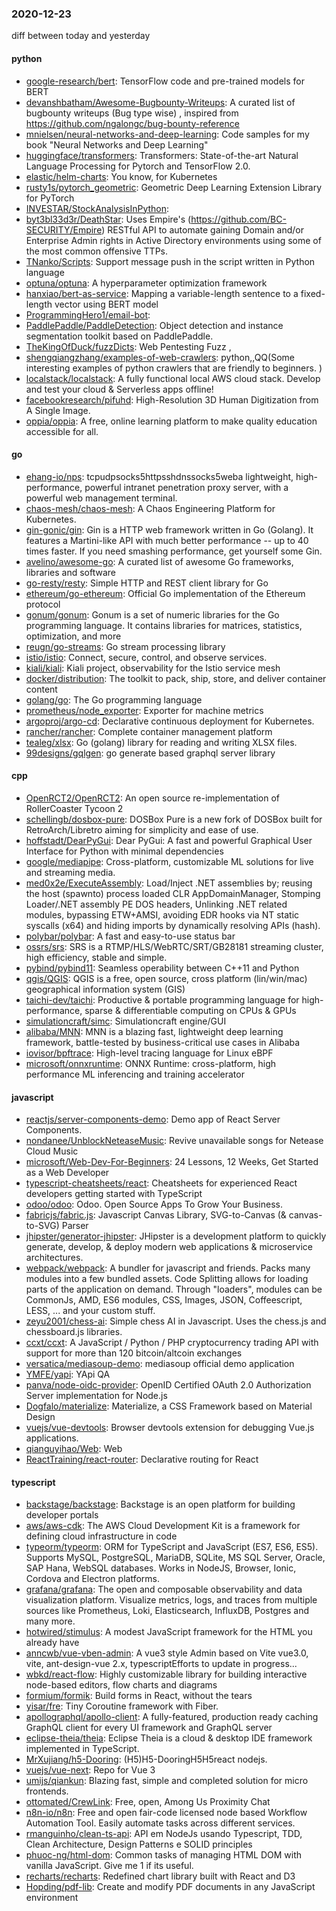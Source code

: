 ### 2020-12-23
diff between today and yesterday

#### python
* [google-research/bert](https://github.com/google-research/bert): TensorFlow code and pre-trained models for BERT
* [devanshbatham/Awesome-Bugbounty-Writeups](https://github.com/devanshbatham/Awesome-Bugbounty-Writeups): A curated list of bugbounty writeups (Bug type wise) , inspired from https://github.com/ngalongc/bug-bounty-reference
* [mnielsen/neural-networks-and-deep-learning](https://github.com/mnielsen/neural-networks-and-deep-learning): Code samples for my book "Neural Networks and Deep Learning"
* [huggingface/transformers](https://github.com/huggingface/transformers): Transformers: State-of-the-art Natural Language Processing for Pytorch and TensorFlow 2.0.
* [elastic/helm-charts](https://github.com/elastic/helm-charts): You know, for Kubernetes
* [rusty1s/pytorch_geometric](https://github.com/rusty1s/pytorch_geometric): Geometric Deep Learning Extension Library for PyTorch
* [INVESTAR/StockAnalysisInPython](https://github.com/INVESTAR/StockAnalysisInPython): 
* [byt3bl33d3r/DeathStar](https://github.com/byt3bl33d3r/DeathStar): Uses Empire's (https://github.com/BC-SECURITY/Empire) RESTful API to automate gaining Domain and/or Enterprise Admin rights in Active Directory environments using some of the most common offensive TTPs.
* [TNanko/Scripts](https://github.com/TNanko/Scripts): Support message push in the script written in Python language
* [optuna/optuna](https://github.com/optuna/optuna): A hyperparameter optimization framework
* [hanxiao/bert-as-service](https://github.com/hanxiao/bert-as-service): Mapping a variable-length sentence to a fixed-length vector using BERT model
* [ProgrammingHero1/email-bot](https://github.com/ProgrammingHero1/email-bot): 
* [PaddlePaddle/PaddleDetection](https://github.com/PaddlePaddle/PaddleDetection): Object detection and instance segmentation toolkit based on PaddlePaddle.
* [TheKingOfDuck/fuzzDicts](https://github.com/TheKingOfDuck/fuzzDicts): Web Pentesting Fuzz ,
* [shengqiangzhang/examples-of-web-crawlers](https://github.com/shengqiangzhang/examples-of-web-crawlers): python,,QQ(Some interesting examples of python crawlers that are friendly to beginners. )
* [localstack/localstack](https://github.com/localstack/localstack):  A fully functional local AWS cloud stack. Develop and test your cloud & Serverless apps offline!
* [facebookresearch/pifuhd](https://github.com/facebookresearch/pifuhd): High-Resolution 3D Human Digitization from A Single Image.
* [oppia/oppia](https://github.com/oppia/oppia): A free, online learning platform to make quality education accessible for all.

#### go
* [ehang-io/nps](https://github.com/ehang-io/nps): tcpudpsocks5httpsshdnssocks5weba lightweight, high-performance, powerful intranet penetration proxy server, with a powerful web management terminal.
* [chaos-mesh/chaos-mesh](https://github.com/chaos-mesh/chaos-mesh): A Chaos Engineering Platform for Kubernetes.
* [gin-gonic/gin](https://github.com/gin-gonic/gin): Gin is a HTTP web framework written in Go (Golang). It features a Martini-like API with much better performance -- up to 40 times faster. If you need smashing performance, get yourself some Gin.
* [avelino/awesome-go](https://github.com/avelino/awesome-go): A curated list of awesome Go frameworks, libraries and software
* [go-resty/resty](https://github.com/go-resty/resty): Simple HTTP and REST client library for Go
* [ethereum/go-ethereum](https://github.com/ethereum/go-ethereum): Official Go implementation of the Ethereum protocol
* [gonum/gonum](https://github.com/gonum/gonum): Gonum is a set of numeric libraries for the Go programming language. It contains libraries for matrices, statistics, optimization, and more
* [reugn/go-streams](https://github.com/reugn/go-streams): Go stream processing library
* [istio/istio](https://github.com/istio/istio): Connect, secure, control, and observe services.
* [kiali/kiali](https://github.com/kiali/kiali): Kiali project, observability for the Istio service mesh
* [docker/distribution](https://github.com/docker/distribution): The toolkit to pack, ship, store, and deliver container content
* [golang/go](https://github.com/golang/go): The Go programming language
* [prometheus/node_exporter](https://github.com/prometheus/node_exporter): Exporter for machine metrics
* [argoproj/argo-cd](https://github.com/argoproj/argo-cd): Declarative continuous deployment for Kubernetes.
* [rancher/rancher](https://github.com/rancher/rancher): Complete container management platform
* [tealeg/xlsx](https://github.com/tealeg/xlsx): Go (golang) library for reading and writing XLSX files.
* [99designs/gqlgen](https://github.com/99designs/gqlgen): go generate based graphql server library

#### cpp
* [OpenRCT2/OpenRCT2](https://github.com/OpenRCT2/OpenRCT2): An open source re-implementation of RollerCoaster Tycoon 2 
* [schellingb/dosbox-pure](https://github.com/schellingb/dosbox-pure): DOSBox Pure is a new fork of DOSBox built for RetroArch/Libretro aiming for simplicity and ease of use.
* [hoffstadt/DearPyGui](https://github.com/hoffstadt/DearPyGui): Dear PyGui: A fast and powerful Graphical User Interface for Python with minimal dependencies
* [google/mediapipe](https://github.com/google/mediapipe): Cross-platform, customizable ML solutions for live and streaming media.
* [med0x2e/ExecuteAssembly](https://github.com/med0x2e/ExecuteAssembly): Load/Inject .NET assemblies by; reusing the host (spawnto) process loaded CLR AppDomainManager, Stomping Loader/.NET assembly PE DOS headers, Unlinking .NET related modules, bypassing ETW+AMSI, avoiding EDR hooks via NT static syscalls (x64) and hiding imports by dynamically resolving APIs (hash).
* [polybar/polybar](https://github.com/polybar/polybar): A fast and easy-to-use status bar
* [ossrs/srs](https://github.com/ossrs/srs): SRS is a RTMP/HLS/WebRTC/SRT/GB28181 streaming cluster, high efficiency, stable and simple.
* [pybind/pybind11](https://github.com/pybind/pybind11): Seamless operability between C++11 and Python
* [qgis/QGIS](https://github.com/qgis/QGIS): QGIS is a free, open source, cross platform (lin/win/mac) geographical information system (GIS)
* [taichi-dev/taichi](https://github.com/taichi-dev/taichi): Productive & portable programming language for high-performance, sparse & differentiable computing on CPUs & GPUs
* [simulationcraft/simc](https://github.com/simulationcraft/simc): Simulationcraft engine/GUI
* [alibaba/MNN](https://github.com/alibaba/MNN): MNN is a blazing fast, lightweight deep learning framework, battle-tested by business-critical use cases in Alibaba
* [iovisor/bpftrace](https://github.com/iovisor/bpftrace): High-level tracing language for Linux eBPF
* [microsoft/onnxruntime](https://github.com/microsoft/onnxruntime): ONNX Runtime: cross-platform, high performance ML inferencing and training accelerator

#### javascript
* [reactjs/server-components-demo](https://github.com/reactjs/server-components-demo): Demo app of React Server Components.
* [nondanee/UnblockNeteaseMusic](https://github.com/nondanee/UnblockNeteaseMusic): Revive unavailable songs for Netease Cloud Music
* [microsoft/Web-Dev-For-Beginners](https://github.com/microsoft/Web-Dev-For-Beginners): 24 Lessons, 12 Weeks, Get Started as a Web Developer
* [typescript-cheatsheets/react](https://github.com/typescript-cheatsheets/react): Cheatsheets for experienced React developers getting started with TypeScript
* [odoo/odoo](https://github.com/odoo/odoo): Odoo. Open Source Apps To Grow Your Business.
* [fabricjs/fabric.js](https://github.com/fabricjs/fabric.js): Javascript Canvas Library, SVG-to-Canvas (& canvas-to-SVG) Parser
* [jhipster/generator-jhipster](https://github.com/jhipster/generator-jhipster): JHipster is a development platform to quickly generate, develop, & deploy modern web applications & microservice architectures.
* [webpack/webpack](https://github.com/webpack/webpack): A bundler for javascript and friends. Packs many modules into a few bundled assets. Code Splitting allows for loading parts of the application on demand. Through "loaders", modules can be CommonJs, AMD, ES6 modules, CSS, Images, JSON, Coffeescript, LESS, ... and your custom stuff.
* [zeyu2001/chess-ai](https://github.com/zeyu2001/chess-ai): Simple chess AI in Javascript. Uses the chess.js and chessboard.js libraries.
* [ccxt/ccxt](https://github.com/ccxt/ccxt): A JavaScript / Python / PHP cryptocurrency trading API with support for more than 120 bitcoin/altcoin exchanges
* [versatica/mediasoup-demo](https://github.com/versatica/mediasoup-demo): mediasoup official demo application
* [YMFE/yapi](https://github.com/YMFE/yapi): YApi QA
* [panva/node-oidc-provider](https://github.com/panva/node-oidc-provider): OpenID Certified OAuth 2.0 Authorization Server implementation for Node.js
* [Dogfalo/materialize](https://github.com/Dogfalo/materialize): Materialize, a CSS Framework based on Material Design
* [vuejs/vue-devtools](https://github.com/vuejs/vue-devtools):  Browser devtools extension for debugging Vue.js applications.
* [qianguyihao/Web](https://github.com/qianguyihao/Web): Web
* [ReactTraining/react-router](https://github.com/ReactTraining/react-router): Declarative routing for React

#### typescript
* [backstage/backstage](https://github.com/backstage/backstage): Backstage is an open platform for building developer portals
* [aws/aws-cdk](https://github.com/aws/aws-cdk): The AWS Cloud Development Kit is a framework for defining cloud infrastructure in code
* [typeorm/typeorm](https://github.com/typeorm/typeorm): ORM for TypeScript and JavaScript (ES7, ES6, ES5). Supports MySQL, PostgreSQL, MariaDB, SQLite, MS SQL Server, Oracle, SAP Hana, WebSQL databases. Works in NodeJS, Browser, Ionic, Cordova and Electron platforms.
* [grafana/grafana](https://github.com/grafana/grafana): The open and composable observability and data visualization platform. Visualize metrics, logs, and traces from multiple sources like Prometheus, Loki, Elasticsearch, InfluxDB, Postgres and many more.
* [hotwired/stimulus](https://github.com/hotwired/stimulus): A modest JavaScript framework for the HTML you already have
* [anncwb/vue-vben-admin](https://github.com/anncwb/vue-vben-admin):    A vue3 style Admin based on Vite vue3.0, vite, ant-design-vue 2.x, typescriptEfforts to update in progress...
* [wbkd/react-flow](https://github.com/wbkd/react-flow): Highly customizable library for building interactive node-based editors, flow charts and diagrams
* [formium/formik](https://github.com/formium/formik): Build forms in React, without the tears 
* [yisar/fre](https://github.com/yisar/fre):  Tiny Coroutine framework with Fiber.
* [apollographql/apollo-client](https://github.com/apollographql/apollo-client):  A fully-featured, production ready caching GraphQL client for every UI framework and GraphQL server
* [eclipse-theia/theia](https://github.com/eclipse-theia/theia): Eclipse Theia is a cloud & desktop IDE framework implemented in TypeScript.
* [MrXujiang/h5-Dooring](https://github.com/MrXujiang/h5-Dooring): (H5)H5-DooringH5H5react nodejs.
* [vuejs/vue-next](https://github.com/vuejs/vue-next): Repo for Vue 3
* [umijs/qiankun](https://github.com/umijs/qiankun):   Blazing fast, simple and completed solution for micro frontends.
* [ottomated/CrewLink](https://github.com/ottomated/CrewLink): Free, open, Among Us Proximity Chat
* [n8n-io/n8n](https://github.com/n8n-io/n8n): Free and open fair-code licensed node based Workflow Automation Tool. Easily automate tasks across different services.
* [rmanguinho/clean-ts-api](https://github.com/rmanguinho/clean-ts-api): API em NodeJs usando Typescript, TDD, Clean Architecture, Design Patterns e SOLID principles
* [phuoc-ng/html-dom](https://github.com/phuoc-ng/html-dom): Common tasks of managing HTML DOM with vanilla JavaScript. Give me 1 if its useful.
* [recharts/recharts](https://github.com/recharts/recharts): Redefined chart library built with React and D3
* [Hopding/pdf-lib](https://github.com/Hopding/pdf-lib): Create and modify PDF documents in any JavaScript environment
